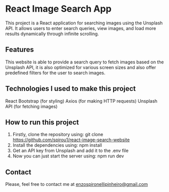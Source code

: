 # React Image Search App

This project is a React application for searching images using the Unsplash API. It allows users to enter search queries, view images, and load more results dynamically through infinite scrolling.

## Features

  This website is able to provide a search query to fetch images based on the Unsplash API, it is also optimized for various screen sizes and also offer predefined filters for the user to search images.

## Technologies I used to make this project

  React
  Bootstrap (for styling)
  Axios (for making HTTP requests)
  Unsplash API (for fetching images)

## How to run this project

1. Firstly, clone the repository using: git clone https://github.com/spirou1/react-image-search-website
2. Install the dependencies using: npm install
3. Get an API key from Unsplash and add it to the .env file
4. Now you can just start the server using: npm run dev

## Contact
Please, feel free to contact me at enzospironellipinheiro@gmail.com
